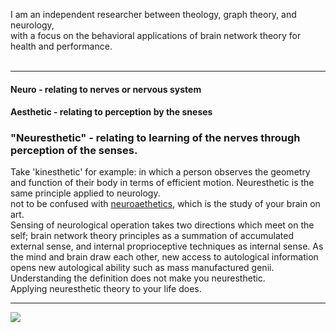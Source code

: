 I am an independent researcher between theology, graph theory, and neurology,</br>
with a focus on the behavioral applications of brain network theory for health and performance.</br>
</br>

---

#### Neuro - relating to nerves or nervous system
#### Aesthetic - relating to perception by the sneses
### "Neuresthetic" - relating to learning of the nerves through perception of the senses.
Take 'kinesthetic' for example: in which a person observes the geometry and function of their body in terms of efficient motion. Neuresthetic is the same principle applied to neurology.</br>
not to be confused with [neuroaethetics](https://www.ncbi.nlm.nih.gov/pmc/articles/PMC7075503/), which is the study of your brain on art.</br>
Sensing of neurological operation takes two directions which meet on the self; brain network theory principles as a summation of accumulated external sense, and internal proprioceptive techniques as internal sense. As the mind and brain draw each other, new access to autological information opens new autological ability such as mass manufactured genii.</br>
Understanding the definition does not make you neuresthetic.</br>
Applying neuresthetic theory to your life does.</br>

---
<!-- [<img src="https://www.codewars.com/users/neuresthetics/badges/large">](https://www.codewars.com/users/neuresthetics) -->
[<img src="https://www.codewars.com/users/neuresthetics/badges/micro">](https://www.codewars.com/users/neuresthetics)
